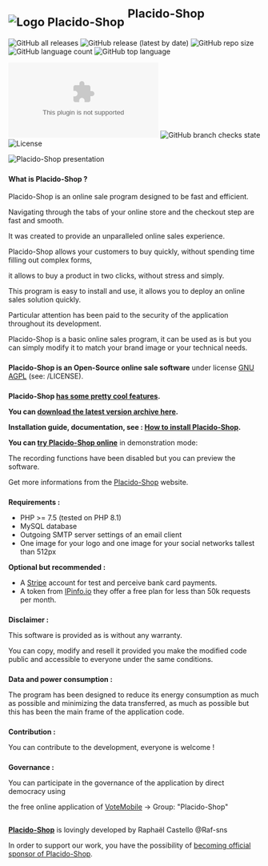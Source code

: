 # <sub>![Logo Placido-Shop](https://placido-shop.com/img/LOGO_GIT.png)</sub> <sup>Placido-Shop</sup>

![GitHub all releases](https://img.shields.io/github/downloads/Raf-sns/Placido-Shop/total?color=brightgreen&style=flat-square)
![GitHub release (latest by date)](https://img.shields.io/github/v/release/Raf-sns/Placido-Shop?color=blue&style=flat-square)
![GitHub repo size](https://img.shields.io/github/repo-size/Raf-sns/Placido-Shop?color=blue&style=flat-square)
![GitHub language count](https://img.shields.io/github/languages/count/Raf-sns/Placido-Shop?color=important&style=flat-square)
![GitHub top language](https://img.shields.io/github/languages/top/Raf-sns/Placido-Shop?color=blue&style=flat-square)

![Mozilla HTTP Observatory Grade](https://img.shields.io/mozilla-observatory/grade/dev.placido-shop.com?publish&style=flat-square)
![GitHub branch checks state](https://img.shields.io/github/checks-status/Raf-sns/Placido-Shop/master?color=brightgreen&style=flat-square)
![License](https://img.shields.io/badge/License-AGPL%20v3-lightgrey.svg?logo=gnu&style=flat-square)

![Placido-Shop presentation](https://placido-shop.com/img/prez_GITHUB.jpg)

###

#### What is Placido-Shop ?

Placido-Shop is an online sale program designed to be fast and efficient.

Navigating through the tabs of your online store and the checkout step are fast and smooth.

It was created to provide an unparalleled online sales experience.

Placido-Shop allows your customers to buy quickly, without spending time filling out complex forms,

it allows to buy a product in two clicks, without stress and simply.

This program is easy to install and use,
it allows you to deploy an online sales solution quickly.

Particular attention has been paid to the security of the application throughout its development.

Placido-Shop is a basic online sales program,
it can be used as is but you can simply modify it to match your
brand image or your technical needs.

###

**Placido-Shop is an Open-Source online sale software** under license [GNU AGPL](https://www.gnu.org/licenses/why-affero-gpl.fr.html) (see: /LICENSE).

###

**Placido-Shop [has some pretty cool features](https://placido-shop.com/All-features-of-Placido-Shop.html).**

**You can [download the latest version archive here](https://placido-shop.com/Downloads.html).**

**Installation guide, documentation, see : [How to install Placido-Shop](https://placido-shop.com/Documentation/How-to-install-Placido-Shop).**

**You can [try Placido-Shop online](https://demo.placido-shop.com/)** in demonstration mode:

The recording functions have been disabled but you can preview the software.

Get more informations from the [Placido-Shop](https://placido-shop.com) website.

###

**Requirements :**
- PHP >= 7.5 (tested on PHP 8.1)
- MySQL database
- Outgoing SMTP server settings of an email client
- One image for your logo and one image for your social networks tallest than 512px

**Optional but recommended :**
- A [Stripe](https://stripe.com/) account for test and perceive bank card payments.
- A token from [IPinfo.io](https://ipinfo.io/) they offer a free plan for less than 50k requests per month.

###

**Disclaimer :**

This software is provided as is without any warranty.

You can copy, modify and resell it provided you make the modified code public and accessible to everyone under the same conditions.

###

**Data and power consumption :**

The program has been designed to reduce its energy consumption as much as possible and minimizing the data transferred, as much as possible but this has been the main frame of the application code.

###

**Contribution :**

You can contribute to the development, everyone is welcome !

###

**Governance :**

You can participate in the governance of the application by direct democracy using

the free online application of [VoteMobile](https://votemobile.xyz) -> Group: "Placido-Shop"

##

**[Placido-Shop](https://placido-shop.com/)** is lovingly developed by Raphaël Castello @Raf-sns

In order to support our work,
you have the possibility of [becoming official sponsor of Placido-Shop](https://placido-shop.com/Become-a-sponsor.html).
